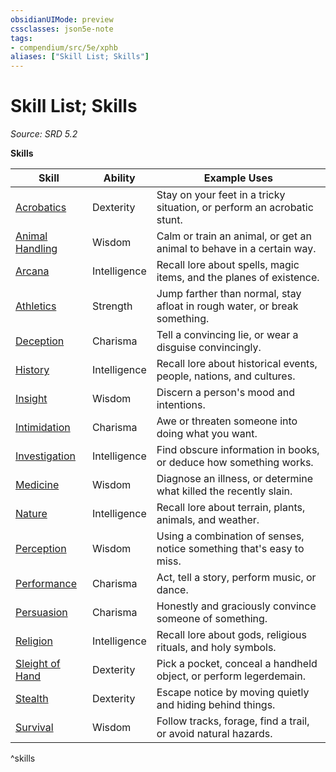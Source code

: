 ```yaml
---
obsidianUIMode: preview
cssclasses: json5e-note
tags:
- compendium/src/5e/xphb
aliases: ["Skill List; Skills"]
---
```

# Skill List; Skills
*Source: SRD 5.2* 

**Skills**

| Skill | Ability | Example Uses |
|-------|---------|--------------|
| [Acrobatics](skills.md#Acrobatics) | Dexterity | Stay on your feet in a tricky situation, or perform an acrobatic stunt. |
| [Animal Handling](skills.md#Animal%20Handling) | Wisdom | Calm or train an animal, or get an animal to behave in a certain way. |
| [Arcana](skills.md#Arcana) | Intelligence | Recall lore about spells, magic items, and the planes of existence. |
| [Athletics](skills.md#Athletics) | Strength | Jump farther than normal, stay afloat in rough water, or break something. |
| [Deception](skills.md#Deception) | Charisma | Tell a convincing lie, or wear a disguise convincingly. |
| [History](skills.md#History) | Intelligence | Recall lore about historical events, people, nations, and cultures. |
| [Insight](skills.md#Insight) | Wisdom | Discern a person's mood and intentions. |
| [Intimidation](skills.md#Intimidation) | Charisma | Awe or threaten someone into doing what you want. |
| [Investigation](skills.md#Investigation) | Intelligence | Find obscure information in books, or deduce how something works. |
| [Medicine](skills.md#Medicine) | Wisdom | Diagnose an illness, or determine what killed the recently slain. |
| [Nature](skills.md#Nature) | Intelligence | Recall lore about terrain, plants, animals, and weather. |
| [Perception](skills.md#Perception) | Wisdom | Using a combination of senses, notice something that's easy to miss. |
| [Performance](skills.md#Performance) | Charisma | Act, tell a story, perform music, or dance. |
| [Persuasion](skills.md#Persuasion) | Charisma | Honestly and graciously convince someone of something. |
| [Religion](skills.md#Religion) | Intelligence | Recall lore about gods, religious rituals, and holy symbols. |
| [Sleight of Hand](skills.md#Sleight%20of%20Hand) | Dexterity | Pick a pocket, conceal a handheld object, or perform legerdemain. |
| [Stealth](skills.md#Stealth) | Dexterity | Escape notice by moving quietly and hiding behind things. |
| [Survival](skills.md#Survival) | Wisdom | Follow tracks, forage, find a trail, or avoid natural hazards. |
^skills